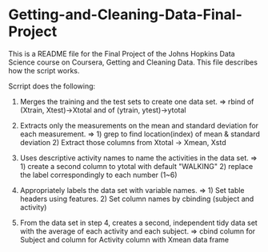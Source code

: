 Getting-and-Cleaning-Data-Final-Project
=======================================
This is a README file for the Final Project of the Johns Hopkins Data Science course on Coursera, Getting and Cleaning Data.
This file describes how the script works.

Scrript does the following:
1. Merges the training and the test sets to create one data set.
  => rbind of (Xtrain, Xtest)->Xtotal and of (ytrain, ytest)->ytotal

2. Extracts only the measurements on the mean and standard deviation for each measurement.
  => 1) grep to find location(index) of mean & standard deviation
     2) Extract those columns from Xtotal -> Xmean, Xstd

3. Uses descriptive activity names to name the activities in the data set. 
  => 1) create a second column to ytotal with default "WALKING"
     2) replace the label correspondingly to each number (1~6)

4. Appropriately labels the data set with variable names.
  => 1) Set table headers using features.
     2) Set column names by cbinding (subject and activity)

5. From the data set in step 4, creates a second, independent tidy data set with the average of each activity and each subject.
  => cbind column for Subject and column for Activity column with Xmean data frame
